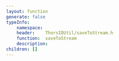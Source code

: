 ```yaml
---
layout: function
generate: false
typeInfo:
    namespace: 
    header:    ThorsIOUtil/saveToStream.h
    function:  saveToStream
    description: 
children: []
---
```

